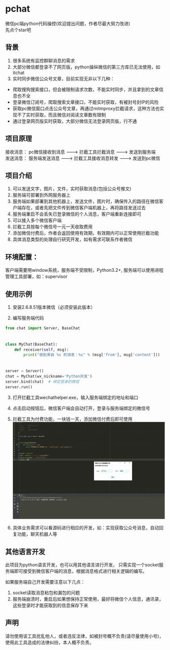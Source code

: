 # pchat
微信pc端python代码操控(欢迎提出问题，作者尽最大努力改进)  
先点个star吧
## 背景
1. 很多系统有监控群聊消息的需求
2. 大部分微信都登录不了网页版，python操纵微信的第三方库已无法使用，如itchat
3. 实时同步微信公众号文章，目前实现无非以下几种：
* 爬取搜狗搜索接口，但会被限制请求次数，不能实时同步，并且拿到的文章信息也不全
* 登录微信订阅号，爬取搜索文章接口，不能实时获取，有被封号封IP的风险
* 获取pc微信窗口点击公众号文章，再通过mitmproxy拦截请求，这种方法也实现不了实时获取，而且微信对阅读文章数有限制
* 通过登录网页版实时获取，大部分微信无法登录网页版，行不通

## 项目原理
接收消息： pc微信接收到消息 ---> 拦截工具拦截消息 ---> 发送到服务端  
发送消息： 服务端发送消息 ---> 拦截工具接收消息转发 ---> 发送到pc微信

## 项目介绍
1. 可以发送文字，图片，文件，实时获取消息(包括公众号推文)
2. 服务端可部署到外网服务器上
3. 服务端如果部署到其他机器上，发送文件，图片时，确保传入的路径在微信客户端存在，或者先把文件传到微信客户端机器上，再将路径发送过去
4. 服务端重启不会丢失已登录微信的个人消息，客户端重新连接即可
5. 可以接入多个微信客户端
6. 拦截工具按每个微信号一元一天收取费用
7. 添加微信付费后，作者会返回使用有效期，有效期内可以正常使用拦截功能
6. 具体消息类型的处理自行研究开发，如有需求可联系作者微信

## 环境配置：
客户端需要用window系统，服务端不受限制，Python3.2+, 服务端可以使用进程管理工具部署，如：supervisor

## 使用示例
1. 安装2.6.8.51版本微信（必须安装此版本）

2. 编写服务端代码
```python
from chat import Server, BaseChat


class MyChat(BaseChat):
    def receiver(self, msg):
        print("收到来自 %s 的消息：%s" % (msg['from'], msg['content']))


server = Server()
chat = MyChat(wx_nickname='Python开发')
server.bind(chat)  # 绑定登录的微信
server.run()
```

3. 打开拦截工具wechathelper.exe，输入服务端绑定的地址和端口

4. 点击启动按钮后，微信客户端会自动打开，登录与服务端绑定的微信号

5. 拦截工具为付费功能，一块钱一天，添加微信付费后即可使用
![](https://github.com/huihuilo/pchat/blob/main/tools/%E4%BD%BF%E7%94%A8%E6%95%99%E7%A8%8B.gif)
6. 具体业务需求可以看源码进行相应的开发，如：实现获取公众号消息，自动回复功能，聊天机器人等

## 其他语言开发
此项目为python语言开发，也可以用其他语言进行开发，
只需实现一个socket服务端即可接受到微信客户端的消息，根据消息格式进行相关逻辑的编写。  

如果服务端自己开发需要注意以下几点：
1. socket读取消息粘包和漏包的问题
2. 服务端崩溃时，重启后如果想保持正常使用，最好将微信个人信息，通讯录，这些登录时才能获取到的信息保存下来

## 声明
请勿使用该工具扰乱他人，或者违反法律，如被封号概不负责(请尽量使用小号)，使用此工具造成的法律纠纷，本人概不负责。  
